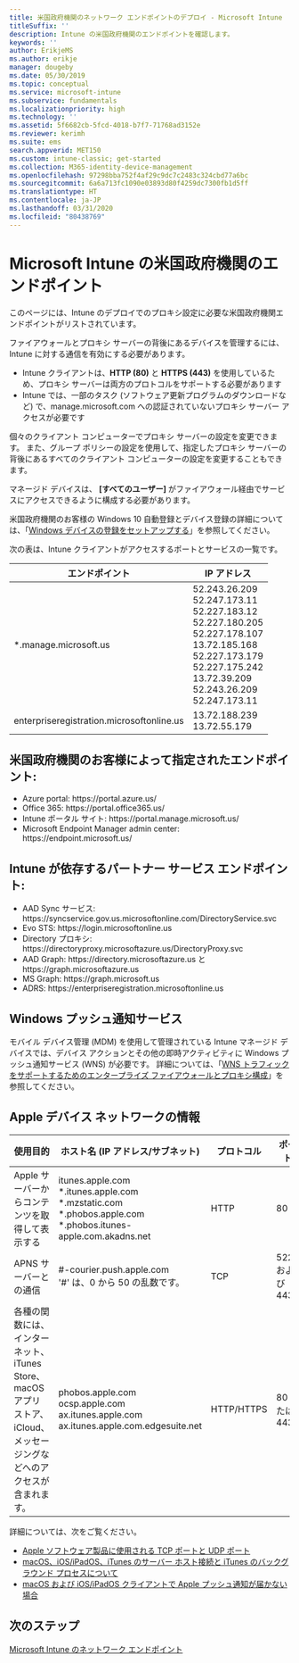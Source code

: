 ```yaml
---
title: 米国政府機関のネットワーク エンドポイントのデプロイ - Microsoft Intune
titleSuffix: ''
description: Intune の米国政府機関のエンドポイントを確認します。
keywords: ''
author: ErikjeMS
ms.author: erikje
manager: dougeby
ms.date: 05/30/2019
ms.topic: conceptual
ms.service: microsoft-intune
ms.subservice: fundamentals
ms.localizationpriority: high
ms.technology: ''
ms.assetid: 5f6682cb-5fcd-4018-b7f7-71768ad3152e
ms.reviewer: kerimh
ms.suite: ems
search.appverid: MET150
ms.custom: intune-classic; get-started
ms.collection: M365-identity-device-management
ms.openlocfilehash: 97298bba752f4af29c9dc7c2483c324cbd77a6bc
ms.sourcegitcommit: 6a6a713fc1090e03893d80f4259dc7300fb1d5ff
ms.translationtype: HT
ms.contentlocale: ja-JP
ms.lasthandoff: 03/31/2020
ms.locfileid: "80438769"
---
```

# <a name="us-government-endpoints-for-microsoft-intune"></a>Microsoft Intune の米国政府機関のエンドポイント

このページには、Intune のデプロイでのプロキシ設定に必要な米国政府機関エンドポイントがリストされています。

ファイアウォールとプロキシ サーバーの背後にあるデバイスを管理するには、Intune に対する通信を有効にする必要があります。

- Intune クライアントは、**HTTP (80)** と **HTTPS (443)** を使用しているため、プロキシ サーバーは両方のプロトコルをサポートする必要があります
- Intune では、一部のタスク (ソフトウェア更新プログラムのダウンロードなど) で、manage.microsoft.com への認証されていないプロキシ サーバー アクセスが必要です

個々のクライアント コンピューターでプロキシ サーバーの設定を変更できます。 また、グループ ポリシーの設定を使用して、指定したプロキシ サーバーの背後にあるすべてのクライアント コンピューターの設定を変更することもできます。

マネージド デバイスは、 **[すべてのユーザー]** がファイアウォール経由でサービスにアクセスできるように構成する必要があります。

米国政府機関のお客様の Windows 10 自動登録とデバイス登録の詳細については、「[Windows デバイスの登録をセットアップする](../enrollment/windows-enroll.md#windows-10-auto-enrollment-and-device-registration)」を参照してください。

次の表は、Intune クライアントがアクセスするポートとサービスの一覧です。

|**エンドポイント**|**IP アドレス**|
|---------------------|-----------|
|*.manage.microsoft.us | 52.243.26.209 <br> 52.247.173.11 <br> 52.227.183.12 <br>52.227.180.205 <br> 52.227.178.107 <br> 13.72.185.168 <br> 52.227.173.179 <br> 52.227.175.242 <br> 13.72.39.209 <br> 52.243.26.209 <br> 52.247.173.11 |
| enterpriseregistration.microsoftonline.us | 13.72.188.239 <br> 13.72.55.179 |

## <a name="us-government-customer-designated-endpoints"></a>米国政府機関のお客様によって指定されたエンドポイント:
- Azure portal: https:\//portal.azure.us/ 
- Office 365: https:\//portal.office365.us/ 
- Intune ポータル サイト: https:\//portal.manage.microsoft.us/ 
- Microsoft Endpoint Manager admin center: https:\//endpoint.microsoft.us/

## <a name="partner-service-endpoints-that-intune-depends-on"></a>Intune が依存するパートナー サービス エンドポイント:
- AAD Sync サービス: https:\//syncservice.gov.us.microsoftonline.com/DirectoryService.svc
- Evo STS: https:\//login.microsoftonline.us
- Directory プロキシ: https:\//directoryproxy.microsoftazure.us/DirectoryProxy.svc
- AAD Graph: https:\//directory.microsoftazure.us と https:\//graph.microsoftazure.us
- MS Graph: https:\//graph.microsoft.us
- ADRS: https:\//enterpriseregistration.microsoftonline.us

## <a name="windows-push-notification-services"></a>Windows プッシュ通知サービス
モバイル デバイス管理 (MDM) を使用して管理されている Intune マネージド デバイスでは、デバイス アクションとその他の即時アクティビティに Windows プッシュ通知サービス (WNS) が必要です。 詳細については、「[WNS トラフィックをサポートするためのエンタープライズ ファイアウォールとプロキシ構成](https://docs.microsoft.com/windows/uwp/design/shell/tiles-and-notifications/firewall-allowlist-config)」を参照してください。

## <a name="apple-device-network-information"></a>Apple デバイス ネットワークの情報

|**使用目的**|**ホスト名 (IP アドレス/サブネット)**|**プロトコル**|**ポート**|
|------------|-----------|------------|-----------|
|Apple サーバーからコンテンツを取得して表示する|itunes.apple.com<br>\*.itunes.apple.com<br>\*.mzstatic.com<br>\*.phobos.apple.com<br>\*.phobos.itunes-apple.com.akadns.net|HTTP|80|
|APNS サーバーとの通信|#-courier.push.apple.com<br>'#' は、0 から 50 の乱数です。|TCP|5223 および 443|
|各種の関数には、インターネット、iTunes Store、macOS アプリ ストア、iCloud、メッセージングなどへのアクセスが含まれます。|phobos.apple.com<br>ocsp.apple.com<br>ax.itunes.apple.com<br>ax.itunes.apple.com.edgesuite.net|HTTP/HTTPS|80 または 443|

詳細については、次をご覧ください。

- [Apple ソフトウェア製品に使用される TCP ポートと UDP ポート](https://support.apple.com/HT202944)
- [macOS、iOS/iPadOS、iTunes のサーバー ホスト接続と iTunes のバックグラウンド プロセスについて](https://support.apple.com/HT201999)
- [macOS および iOS/iPadOS クライアントで Apple プッシュ通知が届かない場合](https://support.apple.com/HT203609)

## <a name="next-steps"></a>次のステップ
[Microsoft Intune のネットワーク エンドポイント](intune-endpoints.md)

